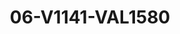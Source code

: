 ---
title: 06-V1141-VAL1580
image: 06-V1141-VAL1580.jpg
brand: valentini-couture
layout: vestito
---